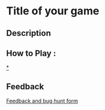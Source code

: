 # Title of your game

## Description

## How to Play :
[*](my_game.exe)
## Feedback
[Feedback and bug hunt form](https://docs.google.com/forms/d/e/1FAIpQLSfvp7en3Q_nsFdzM3AUJ_XRLosnTAmm9-0qyTCPOtg-bl8B3Q/viewform?usp=sf_link)

